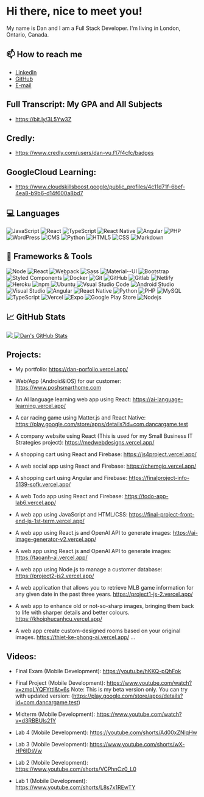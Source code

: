 # Hi there, nice to meet you!

My name is Dan and I am a Full Stack Developer. I'm living in London, Ontario, Canada.

## 📫 How to reach me

- [LinkedIn](https://www.linkedin.com/in/danducvu/)
- [GitHub](https://www.github.com/danvufs)
- [E-mail](mailto:vudanmax@gmail.com)

## Full Transcript: My GPA and All Subjects

- https://bit.ly/3L5Yw3Z

## Credly:
- https://www.credly.com/users/dan-vu.f17f4cfc/badges

## GoogleCloud Learning:
- https://www.cloudskillsboost.google/public_profiles/4c11d71f-6bef-4ea8-b9b6-d14f600a8bd7 


## 💻 Languages

<p>
  <img alt="JavaScript" src="https://img.shields.io/badge/-JavaScript-FCAA00?style=flat-square&logo=JavaScript&logoColor=white" />
  <img alt="React" src="https://img.shields.io/badge/-React-45b8d8?style=flat-square&logo=react&logoColor=white" />
    <img alt="TypeScript" src="https://img.shields.io/badge/-TypeScript-007ACC?style=flat-square&logo=typescript&logoColor=white" />
  <img alt="React Native" src="https://img.shields.io/badge/-React%20Native-45b8d8?style=flat-square&logo=react&logoColor=white" />
  <img alt="Angular" src="https://img.shields.io/badge/-Angular-DD0031?style=flat-square&logo=angular&logoColor=white" />
    <img alt="PHP" src="https://img.shields.io/badge/-PHP-777BB4?style=flat-square&logo=php&logoColor=white" />
    <img alt="WordPress" src="https://img.shields.io/badge/-WordPress-21759B?style=flat-square&logo=wordpress&logoColor=white" />
    <img alt="CMS" src="https://img.shields.io/badge/-CMS-21759B?style=flat-square&logo=wordpress&logoColor=white" />
    <img alt="Python" src="https://img.shields.io/badge/-Python-3776AB?style=flat-square&logo=python&logoColor=white" />
  <img alt="HTML5" src="https://img.shields.io/badge/-HTML5-E34F26?style=flat-square&logo=html5&logoColor=white" />
  <img alt="CSS" src="https://img.shields.io/badge/-CSS-1572B6?style=flat-square&logo=css3&logoColor=white" />
  <img alt="Markdown" src="https://img.shields.io/badge/-Markdown-404040?style=flat-square&logo=Markdown&logoColor=white" />
</p>

## 🔧 Frameworks & Tools

<p>
  <img alt="Node" src="https://img.shields.io/badge/-Node.js-43853d?style=flat-square&logo=Node.js&logoColor=white" />
  <img alt="React" src="https://img.shields.io/badge/-React-45b8d8?style=flat-square&logo=react&logoColor=white" />
  <img alt="Webpack" src="https://img.shields.io/badge/-Webpack-8DD6F9?style=flat-square&logo=webpack&logoColor=white" />
  <img alt="Sass" src="https://img.shields.io/badge/-Sass-CC6699?style=flat-square&logo=sass&logoColor=white" />
  <img alt="Material--UI" src="https://img.shields.io/badge/Material--UI-0081CB?style=flat-square&logo=material-ui&logoColor=white" />
  <img alt="Bootstrap" src="https://img.shields.io/badge/-Bootstrap-764ABC?style=flat-square&logo=bootstrap&logoColor=white" />
  <img alt="Styled Components" src="https://img.shields.io/badge/-Styled_Components-db7092?style=flat-square&logo=styled-components&logoColor=white" />
  <img alt="Docker" src="https://img.shields.io/badge/-Docker-46a2f1?style=flat-square&logo=docker&logoColor=white" />
  <img alt="Git" src="https://img.shields.io/badge/-Git-F05032?style=flat-square&logo=git&logoColor=white" />
  <img alt="GitHub" src="https://img.shields.io/badge/-GitHub-2088FF?style=flat-square&logo=github&logoColor=white" />
  <img alt="Gitlab" src="https://img.shields.io/badge/-GitLab-FCAA00?style=flat-square&logo=gitlab&logoColor=white" />
  <img alt="Netlify" src="https://img.shields.io/badge/Netlify-00C7B7?style=flat-square&logo=netlify&logoColor=white" />
  <img alt="Heroku" src="https://img.shields.io/badge/-Heroku-430098?style=flat-square&logo=heroku&logoColor=white" />
  <img alt="npm" src="https://img.shields.io/badge/-NPM-CB3837?style=flat-square&logo=npm&logoColor=white" />
  <img alt="Ubuntu" src="https://img.shields.io/badge/Ubuntu-E95420?style=flat-square&logo=ubuntu&logoColor=white" />
  <img alt="Vsual Studio Code" src="https://img.shields.io/badge/-Vsual Studio Code-007ACC?style=flat-square&logo=visual-studio-code&logoColor=white" />
  <img alt="Android Studio" src="https://img.shields.io/badge/-Android%20Studio-007ACC?style=flat-square&logo=android-studio&logoColor=white" />
    <img alt="Visual Studio" src="https://img.shields.io/badge/-Visual%20Studio-007ACC?style=flat-square&logo=visual-studio&logoColor=white" />
    <img alt="Angular" src="https://img.shields.io/badge/-Angular-DD0031?style=flat-square&logo=angular&logoColor=white" />
    <img alt="React Native" src="https://img.shields.io/badge/-React%20Native-45b8d8?style=flat-square&logo=react&logoColor=white" />
    <img alt="Python" src="https://img.shields.io/badge/-Python-3776AB?style=flat-square&logo=python&logoColor=white" />
    <img alt="PHP" src="https://img.shields.io/badge/-PHP-777BB4?style=flat-square&logo=php&logoColor=white" />
    <img alt="MySQL" src="https://img.shields.io/badge/-MySQL-4479A1?style=flat-square&logo=mysql&logoColor=white" />
    <img alt="TypeScript" src="https://img.shields.io/badge/-TypeScript-007ACC?style=flat-square&logo=typescript&logoColor=white" />
    <img alt="Vercel" src="https://img.shields.io/badge/-Vercel-000000?style=flat-square&logo=vercel&logoColor=white" />
    <img alt="Expo" src="https://img.shields.io/badge/-Expo-000020?style=flat-square&logo=expo&logoColor=white" />
    <img alt="Google Play Store" src="https://img.shields.io/badge/-Google%20Play%20Store-000020?style=flat-square&logo=google-play&logoColor=white" />
    <img alt="Nodejs" src="https://img.shields.io/badge/-Nodejs-000020?style=flat-square&logo=nodejs&logoColor=white" />

</p>


## &#x1f4c8; GitHub Stats

<a href="https://github.com/danvufs">
  <img src="https://github-readme-stats.vercel.app/api/top-langs/?username=danvufs&hide=shell&title_color=ffffff&text_color=c9cacc&icon_color=2bbc8a&bg_color=1d1f21" />
</a>
<a href="https://github.com/danvufs">
  <img src="https://github-readme-stats.vercel.app/api?username=danvufs&show_icons=true&hide=stars,contribs&line_height=27&count_private=true&title_color=ffffff&text_color=c9cacc&icon_color=2bbc8a&bg_color=1d1f21" alt="Dan's GitHub Stats" />
</a>


## Projects:
+ My portfolio:
https://dan-porfolio.vercel.app/

+ Web/App (Android&iOS) for our customer:
https://www.poshsmarthome.com

+ An AI language learning web app using React:
https://ai-language-learning.vercel.app/

+ A car racing game using Matter.js and React Native:
https://play.google.com/store/apps/details?id=com.dancargame.test

+ A company website using React (This is used for my Small Business IT Strategies project):
https://medwebdesigns.vercel.app/

+ A shopping cart using React and Firebase:
https://js4project.vercel.app/

+ A web social app using React and Firebase:
https://chemgio.vercel.app/

+ A shopping cart using Angular and Firebase:
https://finalproject-info-5139-sofk.vercel.app/

+ A web Todo app using React and Firebase:
https://todo-app-lab6.vercel.app/

+ A web app using JavaScript and HTML/CSS:
https://final-project-front-end-js-1st-term.vercel.app/

+ A web app using React.js and OpenAI API to generate images:
https://ai-image-generator-v2.vercel.app/

+ A web app using React.js and OpenAI API to generate images:
https://taoanh-ai.vercel.app/

+ A web app using Node.js to manage a customer database:
https://project2-js2.vercel.app/

+ A web application that allows you to retrieve MLB game information for any given date in the past three years.
https://project1-js-2.vercel.app/

+ A web app to enhance old or not-so-sharp images, bringing them back to life with sharper details and better colours.
https://khoiphucanhcu.vercel.app/

+ A web app create custom-designed rooms based on your original images.
https://thiet-ke-phong-ai.vercel.app/
...

## Videos:

+ Final Exam (Mobile Development):
https://youtu.be/hKKQ-pQhFok

+ Final Project (Mobile Development):
https://www.youtube.com/watch?v=zmqLYQFYttI&t=6s
Note: This is my beta version only. You can try with updated version: (https://play.google.com/store/apps/details?id=com.dancargame.test)

+ Midterm (Mobile Development):
https://www.youtube.com/watch?v=d3RBBUIs21Y

+ Lab 4 (Mobile Development):
https://youtube.com/shorts/Ad00xZNlqHw

+ Lab 3 (Mobile Development):
https://www.youtube.com/shorts/wX-HP6lDsVw

+ Lab 2 (Mobile Development):
https://www.youtube.com/shorts/VCPhnCz0_L0

+ Lab 1 (Mobile Development):
https://www.youtube.com/shorts/L8s7x1REwTY

<!--
**danvufs/danvufs** is a ✨ _special_ ✨ repository because its `README.md` (this file) appears on your GitHub profile.

Here are some ideas to get you started:

- 🔭 I’m currently working on ...
- 🌱 I’m currently learning ...
- 👯 I’m looking to collaborate on ...
- 🤔 I’m looking for help with ...
- 💬 Ask me about ...
- 📫 How to reach me: ...
- 😄 Pronouns: ...
- ⚡ Fun fact: ...
-->
